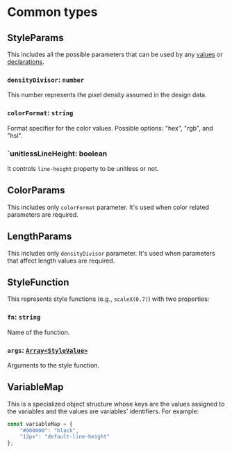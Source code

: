 # Common types

## StyleParams
This includes all the possible parameters that can be used by any [values](./values.md) or [declarations](./declarations.md).

### `densityDivisor`: `number`
This number represents the pixel density assumed in the design data.

### `colorFormat`: `string`
Format specifier for the color values. Possible options: "hex", "rgb", and "hsl".

### `unitlessLineHeight: boolean
It controls `line-height` property to be unitless or not.

## ColorParams
This includes only `colorFormat` parameter. It's used when color related parameters are required.

## LengthParams
This includes only `densityDivisor` parameter. It's used when parameters that affect length values are required.

## StyleFunction
This represents style functions (e.g., `scaleX(0.7)`) with two properties:

### `fn`: `string`
Name of the function.

### `args`: [`Array<StyleValue>`](./values.md#stylevalue)
Arguments to the style function.

## VariableMap
This is a specialized object structure whose keys are the values assigned to the variables and the values are variables' identifiers. For example:
```js
const variableMap = {
    "#000000": "black",
    "12px": "default-line-height"
};
```